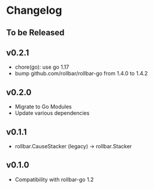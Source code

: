 # Changelog

## To be Released

## v0.2.1

* chore(go): use go 1.17
* bump github.com/rollbar/rollbar-go from 1.4.0 to 1.4.2

## v0.2.0

* Migrate to Go Modules
* Update various dependencies

## v0.1.1

* rollbar.CauseStacker (legacy) -> rollbar.Stacker

## v0.1.0

* Compatibility with rollbar-go 1.2
